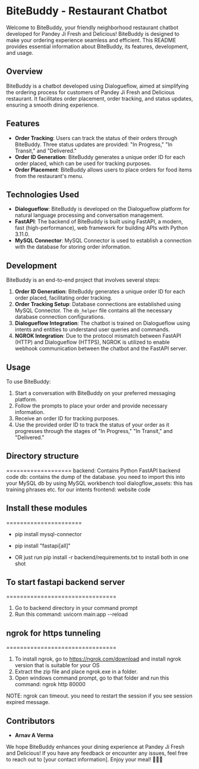 # BiteBuddy - Restaurant Chatbot

Welcome to BiteBuddy, your friendly neighborhood restaurant chatbot developed for Pandey Ji Fresh and Delicious! BiteBuddy is designed to make your ordering experience seamless and efficient. This README provides essential information about BiteBuddy, its features, development, and usage.

## Overview

BiteBuddy is a chatbot developed using Dialogueflow, aimed at simplifying the ordering process for customers of Pandey Ji Fresh and Delicious restaurant. It facilitates order placement, order tracking, and status updates, ensuring a smooth dining experience.

## Features

- **Order Tracking**: Users can track the status of their orders through BiteBuddy. Three status updates are provided: "In Progress," "In Transit," and "Delivered."
- **Order ID Generation**: BiteBuddy generates a unique order ID for each order placed, which can be used for tracking purposes.
- **Order Placement**: BiteBuddy allows users to place orders for food items from the restaurant's menu.

## Technologies Used

- **Dialogueflow**: BiteBuddy is developed on the Dialogueflow platform for natural language processing and conversation management.
- **FastAPI**: The backend of BiteBuddy is built using FastAPI, a modern, fast (high-performance), web framework for building APIs with Python 3.11.0.
- **MySQL Connector**: MySQL Connector is used to establish a connection with the database for storing order information.

## Development

BiteBuddy is an end-to-end project that involves several steps:

1. **Order ID Generation**: BiteBuddy generates a unique order ID for each order placed, facilitating order tracking.
2. **Order Tracking Setup**: Database connections are established using MySQL Connector. The `db_helper` file contains all the necessary database connection configurations.
3. **Dialogueflow Integration**: The chatbot is trained on Dialogueflow using intents and entities to understand user queries and commands.
4. **NGROK Integration**: Due to the protocol mismatch between FastAPI (HTTP) and Dialogueflow (HTTPS), NGROK is utilized to enable webhook communication between the chatbot and the FastAPI server.

## Usage

To use BiteBuddy:

1. Start a conversation with BiteBuddy on your preferred messaging platform.
2. Follow the prompts to place your order and provide necessary information.
3. Receive an order ID for tracking purposes.
4. Use the provided order ID to track the status of your order as it progresses through the stages of "In Progress," "In Transit," and "Delivered."

## Directory structure
===================
backend: Contains Python FastAPI backend code
db: contains the dump of the database. you need to import this into your MySQL db by using MySQL workbench tool
dialogflow_assets: this has training phrases etc. for our intents
frontend: website code

## Install these modules
======================
- pip install mysql-connector
- pip install "fastapi[all]"

- OR just run pip install -r backend/requirements.txt to install both in one shot

## To start fastapi backend server
================================
1. Go to backend directory in your command prompt
2. Run this command: uvicorn main:app --reload

## ngrok for https tunneling
================================
1. To install ngrok, go to https://ngrok.com/download and install ngrok version that is suitable for your OS
2. Extract the zip file and place ngrok.exe in a folder.
3. Open windows command prompt, go to that folder and run this command: ngrok http 80000

NOTE: ngrok can timeout. you need to restart the session if you see session expired message.


## Contributors

- **Arnav A Verma**

We hope BiteBuddy enhances your dining experience at Pandey Ji Fresh and Delicious! If you have any feedback or encounter any issues, feel free to reach out to [your contact information]. Enjoy your meal! 🍔🥗🍕
